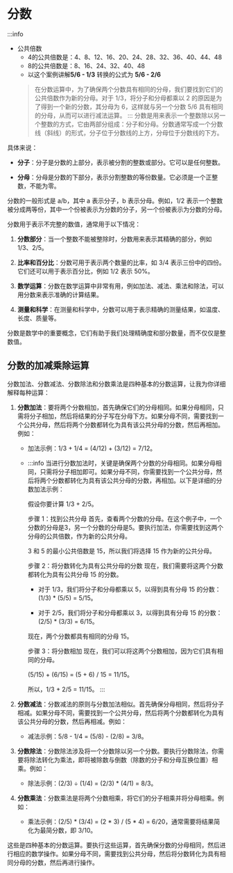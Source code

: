 # 分数
:::info
 - 公共倍数
    - 4的公共倍数是：4、8、12、16、20、24、28、32、36、40、44、48
    - 8的公共倍数是：8、16、24、32、40、48
    - 以这个案例讲解**5/6 - 1/3** 转换的公式为 **5/6 - 2/6**
    > 在分数运算中，为了确保两个分数具有相同的分母，我们要找到它们的公共倍数作为新的分母。对于 1/3，将分子和分母都乘以 2 的原因是为了得到一个新的分数，其分母为 6，这样就与另一个分数 5/6 具有相同的分母，从而可以进行减法运算。
:::
分数是用来表示一个整数除以另一个整数的方式，它由两部分组成：分子和分母。分数通常写成一个分数线（斜线）的形式，分子位于分数线的上方，分母位于分数线的下方。

具体来说：

- **分子**：分子是分数的上部分，表示被分割的整数或部分。它可以是任何整数。

- **分母**：分母是分数的下部分，表示分割整数的等份数量。它必须是一个正整数，不能为零。

分数的一般形式是 a/b，其中 a 表示分子，b 表示分母。例如，1/2 表示一个整数被分成两等份，其中一个份被表示为分数的分子，另一个份被表示为分数的分母。

分数用于表示不完整的数值，通常用于以下情况：

1. **分数部分**：当一个整数不能被整除时，分数用来表示其精确的部分，例如 1/3、2/5。

2. **比率和百分比**：分数可用于表示两个数量的比率，如 3/4 表示三份中的四份。它们还可以用于表示百分比，例如 1/2 表示 50%。

3. **数学运算**：分数在数学运算中非常有用，例如加法、减法、乘法和除法，可以用分数来表示准确的计算结果。

4. **测量和科学**：在测量和科学中，分数可以用于表示精确的测量结果，如温度、长度、质量等。

分数是数学中的重要概念，它们有助于我们处理精确度和部分数量，而不仅仅是整数值。

## 分数的加减乘除运算
分数加法、分数减法、分数除法和分数乘法是四种基本的分数运算，让我为你详细解释每种运算：

1. **分数加法**：要将两个分数相加，首先确保它们的分母相同。如果分母相同，只需将分子相加，然后将结果的分子写在分母下方。如果分母不同，需要找到一个公共分母，然后将两个分数都转化为具有该公共分母的分数，然后再相加。例如：
   
   - 加法示例：1/3 + 1/4 = (4/12) + (3/12) = 7/12。
   - :::info
        当进行分数加法时，关键是确保两个分数的分母相同。如果分母相同，只需将分子相加即可。如果分母不同，你需要找到一个公共分母，然后将两个分数都转化为具有该公共分母的分数，再相加。以下是详细的分数加法示例：

        假设你要计算 1/3 + 2/5。

        步骤 1：找到公共分母
        首先，查看两个分数的分母。在这个例子中，一个分数的分母是3，另一个分数的分母是5。要执行加法，你需要找到这两个分母的公共倍数，作为新的公共分母。

        3 和 5 的最小公共倍数是 15，所以我们将选择 15 作为新的公共分母。

        步骤 2：将分数转化为具有公共分母的分数
        现在，我们需要将这两个分数都转化为具有公共分母 15 的分数。

        - 对于 1/3，我们将分子和分母都乘以 5，以得到具有分母 15 的分数：(1/3) * (5/5) = 5/15。

        - 对于 2/5，我们将分子和分母都乘以 3，以得到具有分母 15 的分数：(2/5) * (3/3) = 6/15。

        现在，两个分数都具有相同的分母 15。

        步骤 3：将分数相加
        现在，我们可以将这两个分数相加，因为它们具有相同的分母。

        (5/15) + (6/15) = (5 + 6) / 15 = 11/15。

        所以，1/3 + 2/5 = 11/15。
        :::

2. **分数减法**：分数减法的原则与分数加法相似。首先确保分母相同，然后将分子相减。如果分母不同，需要找到一个公共分母，然后将两个分数都转化为具有该公共分母的分数，然后再相减。例如：
   
   - 减法示例：5/8 - 1/4 = (5/8) - (2/8) = 3/8。

3. **分数除法**：分数除法涉及将一个分数除以另一个分数。要执行分数除法，你需要将除法转化为乘法，即将被除数与倒数（除数的分子和分母互换位置）相乘。例如：

   - 除法示例：(2/3) ÷ (1/4) = (2/3) * (4/1) = 8/3。

4. **分数乘法**：分数乘法是将两个分数相乘，将它们的分子相乘并将分母相乘。例如：

   - 乘法示例：(2/5) * (3/4) = (2 * 3) / (5 * 4) = 6/20，通常需要将结果简化为最简分数，即 3/10。

这些是四种基本的分数运算。要执行这些运算，首先确保分数的分母相同，然后进行相应的数学操作。如果分母不同，需要找到公共分母，然后将分数转化为具有相同分母的分数，然后再进行操作。